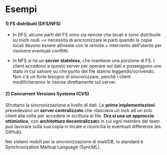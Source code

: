 # Esempi 

#### 1) FS distribuiti (DFS/NFS)

- In DFS, alcune parti del FS sono sia remote che locali e sono distribuite su molti nodi 
  --> necessità di sincronizzare le parti quando le copie locali devono essere allineate con le remote + intervento dell'utente per risolvere eventuali conflitti.

- In NFS si ha un **server stateless**, che mantiene una porzione di FS. I client accedono a questo server per operare sui dati e posseggono uno stato in cui salvare su che punto del file stanno leggendo/scrivendo. Non c'è un forte bisogno di sincronizzare, perché i client modificheranno le risorse direttamente sul server.

#### 2) Concurrent Versions Systems (CVS)

Sfruttano la sincronizzazione a livello di dati.
Le **prime implementazioni** prevedevano un **server centralizzato** che rilasciava un lock ad un solo client alla volta per accedere in scrittura al file.
**Ora si usa un approccio ottimistico**, con **architettura decentralizzat**a in cui ogni membro del team può lavorare sulla sua copia in locale e riconcilia le eventuali differenze (es. GitHub).

Nei sistemi mobili per la sincronizzazione di mail/DB, lo standard è Synchronization Markup Language (SyncML).
